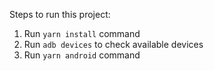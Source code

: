 Steps to run this project:

1. Run `yarn install` command
2. Run `adb devices` to check available devices
3. Run `yarn android` command
